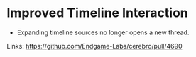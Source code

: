# Improved Timeline Interaction

- Expanding timeline sources no longer opens a new thread.

Links:
https://github.com/Endgame-Labs/cerebro/pull/4690
